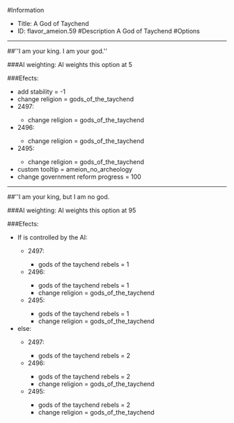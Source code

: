 #Information
 - Title: A God of Taychend
 - ID: flavor_ameion.59
#Description
A God of Taychend
#Options

___
##''I am your king. I am your god.''

###AI weighting:
AI weights this option at 5


###Efects:<ul><li>add stability = -1</li><li>change religion = gods_of_the_taychend</li><li>2497:</li><ul><li>change religion = gods_of_the_taychend</li></ul><li>2496:</li><ul><li>change religion = gods_of_the_taychend</li></ul><li>2495:</li><ul><li>change religion = gods_of_the_taychend</li></ul><li>custom tooltip = ameion_no_archeology</li><li>change government reform progress = 100</li></ul>

___
##''I am your king, but I am no god.

###AI weighting:
AI weights this option at 95


###Efects:<ul><li>If is controlled by the AI:</li><ul><li>2497:</li><ul><li>gods of the taychend rebels = 1</li></ul><li>2496:</li><ul><li>gods of the taychend rebels = 1</li><li>change religion = gods_of_the_taychend</li></ul><li>2495:</li><ul><li>gods of the taychend rebels = 1</li><li>change religion = gods_of_the_taychend</li></ul></ul><li>else:</li><ul><li>2497:</li><ul><li>gods of the taychend rebels = 2</li></ul><li>2496:</li><ul><li>gods of the taychend rebels = 2</li><li>change religion = gods_of_the_taychend</li></ul><li>2495:</li><ul><li>gods of the taychend rebels = 2</li><li>change religion = gods_of_the_taychend</li></ul></ul></ul>
